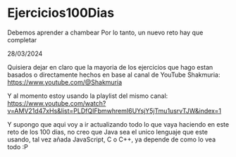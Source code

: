 # Ejercicios100Dias
Debemos aprender a chambear
Por lo tanto, un nuevo reto hay que completar


28/03/2024

Quisiera dejar en claro que la mayoria de los ejercicios que hago estan basados o directamente hechos en base al canal de YouTube Shakmuria:
https://www.youtube.com/@Shakmuria

Y al momento estoy usando la playlist del mismo canal:
https://www.youtube.com/watch?v=AMV21d47xHs&list=PLDfQIFbmwhremI6UYsjY5jTmu1usrvTJW&index=1

Y supongo que aqui voy a ir actualizando todo lo que vaya haciendo en este reto de los 100 dias, no creo que Java sea el unico lenguaje que este usando, tal vez añada JavaScript, C o C++, ya depende de como lo vea todo :P

